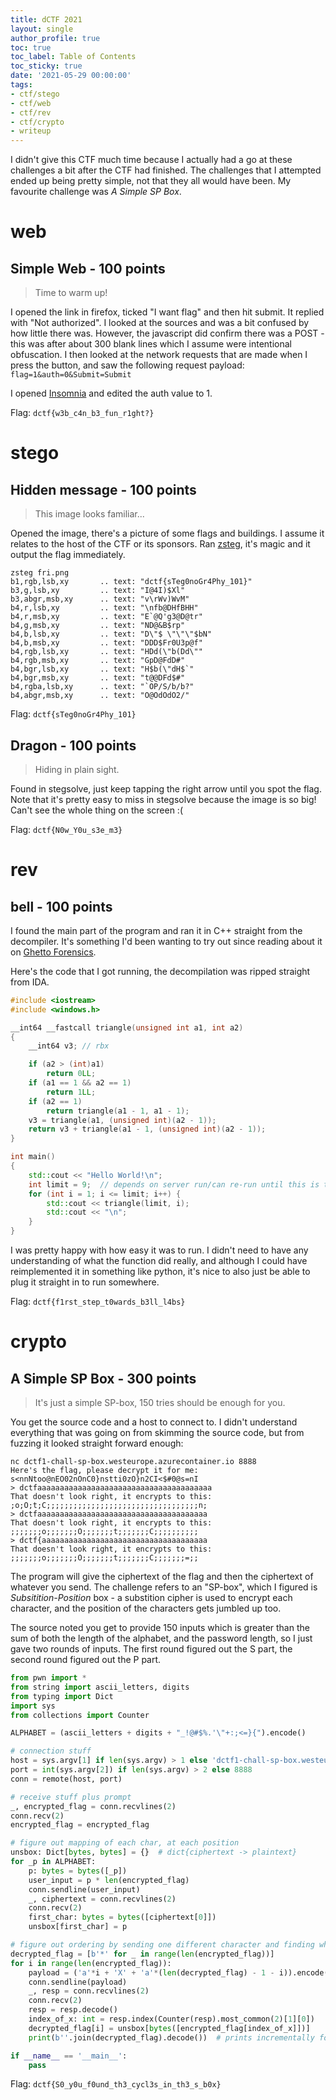 ```yaml
---
title: dCTF 2021
layout: single
author_profile: true
toc: true
toc_label: Table of Contents
toc_sticky: true
date: '2021-05-29 00:00:00'
tags:
- ctf/stego
- ctf/web
- ctf/rev
- ctf/crypto
- writeup
---
```


I didn't give this CTF much time because I actually had a go at these challenges a bit after the CTF had finished. The challenges that I attempted ended up being pretty simple, not that they all would have been. My favourite challenge was *A Simple SP Box*. 

# web

## Simple Web - 100 points

> Time to warm up!  

I opened the link in firefox, ticked "I want flag" and then hit submit. It replied with "Not authorized". I looked at the sources and was a bit confused by how little there was. However, the javascript did confirm there was a POST - this was after about 300 blank lines which I assume were intentional obfuscation. I then looked at the network requests that are made when I press the button, and saw the following request payload:
`flag=1&auth=0&Submit=Submit`

I opened [Insomnia](https://insomnia.rest/) and edited the auth value to 1.

Flag: `dctf{w3b_c4n_b3_fun_r1ght?}`

# stego

## Hidden message - 100 points

> This image looks familiar...

Opened the image, there's a picture of some flags and buildings. I assume it relates to the host of the CTF or its sponsors. Ran [zsteg](https://github.com/zed-0xff/zsteg), it's magic and it output the flag immediately.

```plain
zsteg fri.png 
b1,rgb,lsb,xy       .. text: "dctf{sTeg0noGr4Phy_101}"
b3,g,lsb,xy         .. text: "I@4I)$Xl"
b3,abgr,msb,xy      .. text: "v\rWv)WvM"
b4,r,lsb,xy         .. text: "\nfb@DHfBHH"
b4,r,msb,xy         .. text: "E`@Q'g3@D@tr"
b4,g,msb,xy         .. text: "ND@&B$rp"
b4,b,lsb,xy         .. text: "D\"$ \"\"\"$bN"
b4,b,msb,xy         .. text: "DDD$Fr0U3p@f"
b4,rgb,lsb,xy       .. text: "HDd(\"b(Dd\""
b4,rgb,msb,xy       .. text: "GpD@FdD#"
b4,bgr,lsb,xy       .. text: "H$b(\"dH$`"
b4,bgr,msb,xy       .. text: "t@@DFd$#"
b4,rgba,lsb,xy      .. text: "`OP/S/b/b?"
b4,abgr,msb,xy      .. text: "O@OdOdO2/"
```

Flag: `dctf{sTeg0noGr4Phy_101}`

## Dragon - 100 points

> Hiding in plain sight.

Found in stegsolve, just keep tapping the right arrow until you spot the flag. Note that it's pretty easy to miss in stegsolve because the image is so big! Can't see the whole thing on the screen :(

Flag: `dctf{N0w_Y0u_s3e_m3}`

# rev

## bell - 100 points

I found the main part of the program and ran it in C++ straight from the decompiler. It's something I'd been wanting to try out since reading about it on [Ghetto Forensics](https://www.ghettoforensics.com/2015/09/solving-2015-flare-on-challenges.html).

Here's the code that I got running, the decompilation was ripped straight from IDA.

```c++
#include <iostream>
#include <windows.h>

__int64 __fastcall triangle(unsigned int a1, int a2)
{
    __int64 v3; // rbx

    if (a2 > (int)a1)
        return 0LL;
    if (a1 == 1 && a2 == 1)
        return 1LL;
    if (a2 == 1)
        return triangle(a1 - 1, a1 - 1);
    v3 = triangle(a1, (unsigned int)(a2 - 1));
    return v3 + triangle(a1 - 1, (unsigned int)(a2 - 1));
}

int main()
{
    std::cout << "Hello World!\n";
    int limit = 9;  // depends on server run/can re-run until this is the prompt
    for (int i = 1; i <= limit; i++) {
        std::cout << triangle(limit, i);
        std::cout << "\n";
    }
}
```

I was pretty happy with how easy it was to run. I didn't need to have any understanding of what the function did really, and although I could have reimplemented it in something like python, it's nice to also just be able to plug it straight in to run somewhere.

Flag: `dctf{f1rst_step_t0wards_b3ll_l4bs}`

# crypto

## A Simple SP Box - 300 points

> It's just a simple SP-box, 150 tries should be enough for you.

You get the source code and a host to connect to. I didn't understand everything that was going on from skimming the source code, but from fuzzing it looked straight forward enough: 
```
nc dctf1-chall-sp-box.westeurope.azurecontainer.io 8888
Here's the flag, please decrypt it for me:
s<nnNtoo@nEO02nOnC0}nstti0zO}n2CI<$#0@s=nI
> dctfaaaaaaaaaaaaaaaaaaaaaaaaaaaaaaaaaaaaaaa
That doesn't look right, it encrypts to this:
;o;O;t;C;;;;;;;;;;;;;;;;;;;;;;;;;;;;;;;;;;n;
> dctfaaaaaaaaaaaaaaaaaaaaaaaaaaaaaaaaaaaaaa
That doesn't look right, it encrypts to this:
;;;;;;;o;;;;;;;O;;;;;;;t;;;;;;;C;;;;;;;;;;
> dctf{aaaaaaaaaaaaaaaaaaaaaaaaaaaaaaaaaaaaa    
That doesn't look right, it encrypts to this:
;;;;;;;o;;;;;;;O;;;;;;;t;;;;;;;C;;;;;;;=;;
```

The program will give the ciphertext of the flag and then the ciphertext of whatever you send. The challenge refers to an "SP-box", which I figured is *Subsitition-Position* box - a substition cipher is used to encrypt each character, and the position of the characters gets jumbled up too. 

The source noted you get to provide 150 inputs which is greater than the sum of both the length of the alphabet, and the password length, so I just gave two rounds of inputs. The first round figured out the S part, the second round figured out the P part. 

```python
from pwn import *
from string import ascii_letters, digits
from typing import Dict
import sys
from collections import Counter

ALPHABET = (ascii_letters + digits + "_!@#$%.'\"+:;<=}{").encode()

# connection stuff
host = sys.argv[1] if len(sys.argv) > 1 else 'dctf1-chall-sp-box.westeurope.azurecontainer.io'
port = int(sys.argv[2]) if len(sys.argv) > 2 else 8888
conn = remote(host, port)

# receive stuff plus prompt
_, encrypted_flag = conn.recvlines(2)
conn.recv(2)
encrypted_flag = encrypted_flag

# figure out mapping of each char, at each position
unsbox: Dict[bytes, bytes] = {}  # dict{ciphertext -> plaintext}
for _p in ALPHABET:
    p: bytes = bytes([_p])
    user_input = p * len(encrypted_flag)
    conn.sendline(user_input)
    _, ciphertext = conn.recvlines(2)
    conn.recv(2)
    first_char: bytes = bytes([ciphertext[0]])
    unsbox[first_char] = p

# figure out ordering by sending one different character and finding where it went
decrypted_flag = [b'*' for _ in range(len(encrypted_flag))]
for i in range(len(encrypted_flag)):
    payload = ('a'*i + 'X' + 'a'*(len(decrypted_flag) - 1 - i)).encode()
    conn.sendline(payload)
    _, resp = conn.recvlines(2)
    conn.recv(2)
    resp = resp.decode()
    index_of_x: int = resp.index(Counter(resp).most_common(2)[1][0])
    decrypted_flag[i] = unsbox[bytes([encrypted_flag[index_of_x]])]
    print(b''.join(decrypted_flag).decode())  # prints incrementally for fun

if __name__ == '__main__':
    pass
```

Flag: `dctf{S0_y0u_f0und_th3_cycl3s_in_th3_s_b0x}`